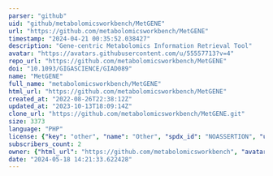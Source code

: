 ```yaml
---
parser: "github"
uid: "github/metabolomicsworkbench/MetGENE"
url: "https://github.com/metabolomicsworkbench/MetGENE"
timestamp: "2024-04-21 00:35:52.038427"
description: "Gene-centric Metabolomics Information Retrieval Tool"
avatar: "https://avatars.githubusercontent.com/u/55557713?v=4"
repo_url: "https://github.com/metabolomicsworkbench/MetGENE"
doi: "10.1093/GIGASCIENCE/GIAD089"
name: "MetGENE"
full_name: "metabolomicsworkbench/MetGENE"
html_url: "https://github.com/metabolomicsworkbench/MetGENE"
created_at: "2022-08-26T22:38:12Z"
updated_at: "2023-10-13T18:09:14Z"
clone_url: "https://github.com/metabolomicsworkbench/MetGENE.git"
size: 3373
language: "PHP"
license: {"key": "other", "name": "Other", "spdx_id": "NOASSERTION", "url": null, "node_id": "MDc6TGljZW5zZTA="}
subscribers_count: 2
owner: {"html_url": "https://github.com/metabolomicsworkbench", "avatar_url": "https://avatars.githubusercontent.com/u/55557713?v=4", "login": "metabolomicsworkbench", "type": "Organization"}
date: "2024-05-18 14:21:33.622428"
---
```

